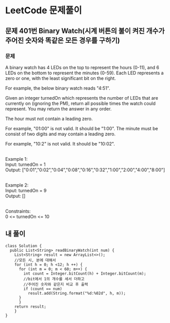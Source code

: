 # LeetCode 문제풀이

## 문제 401번 Binary Watch(시계 버튼의 불이 켜진 개수가 주어진 숫자와 똑같은 모든 경우를 구하기)
### 문제<br>
A binary watch has 4 LEDs on the top to represent the hours (0-11), and 6 LEDs on the bottom to represent the minutes (0-59). Each LED represents a zero or one, with the least significant bit on the right.

For example, the below binary watch reads "4:51".


Given an integer turnedOn which represents the number of LEDs that are currently on (ignoring the PM), return all possible times the watch could represent. You may return the answer in any order.

The hour must not contain a leading zero.

For example, "01:00" is not valid. It should be "1:00".
The minute must be consist of two digits and may contain a leading zero.

For example, "10:2" is not valid. It should be "10:02".<br><br>
 
Example 1:<br>
Input: turnedOn = 1<br>
Output: ["0:01","0:02","0:04","0:08","0:16","0:32","1:00","2:00","4:00","8:00"]<br><br>

Example 2:<br>
Input: turnedOn = 9<br>
Output: []<br><br> 

Constraints:<br>
0 <= turnedOn <= 10

## 내 풀이
```
class Solution {
  public List<String> readBinaryWatch(int num) {
    List<String> result = new ArrayList<>();
    //모든 시, 분에 대해서
    for (int h = 0; h <12; h ++) {
      for (int m = 0; m < 60; m++) {
        int count = Integer.bitCount(h) + Integer.bitCount(m);
        //bit에서 1의 개수를 세서 더하고
        //주어진 숫자와 같은지 비교 후 출력
        if (count == num)
          result.add(String.format("%d:%02d", h, m));
      }
	  }
    return result;
	}
}
```